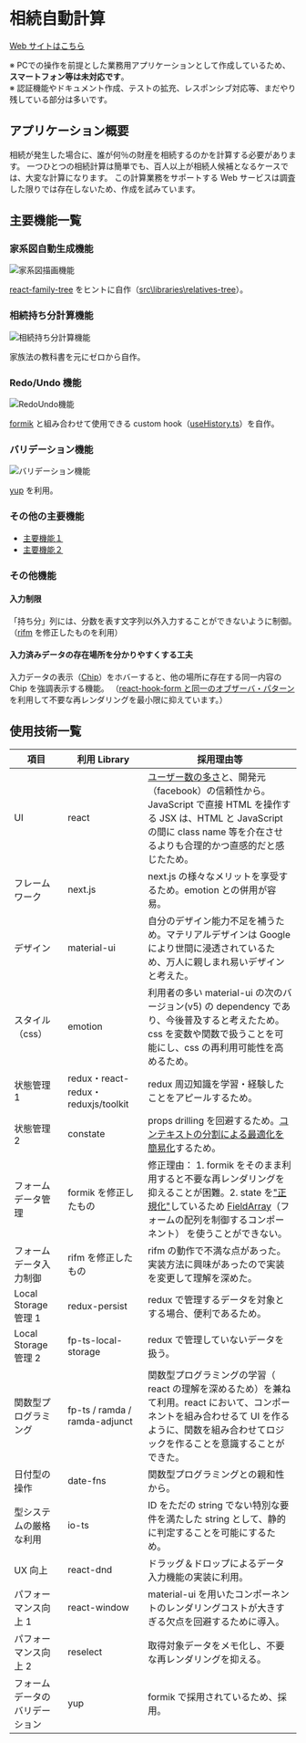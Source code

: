 # 相続自動計算

[Web サイトはこちら](https://inheritance.vercel.app/)

※ PCでの操作を前提とした業務用アプリケーションとして作成しているため、**スマートフォン等は未対応です**。  
※ 認証機能やドキュメント作成、テストの拡充、レスポンシブ対応等、まだやり残している部分は多いです。

## アプリケーション概要

相続が発生した場合に、誰が何％の財産を相続するのかを計算する必要があります。
一つひとつの相続計算は簡単でも、百人以上が相続人候補となるケースでは、大変な計算になります。
この計算業務をサポートする Web サービスは調査した限りでは存在しないため、作成を試みています。

## 主要機能一覧

### 家系図自動生成機能

![家系図描画機能](public/images/4-家系図描画機能.gif)

[react-family-tree](https://sanichkotikov.github.io/react-family-tree-example/) をヒントに自作（[src\libraries\relatives-tree](https://github.com/fizumi/inheritance_public/tree/main/src/libraries/relatives-tree)）。

### 相続持ち分計算機能

![相続持ち分計算機能](public/images/10-相続持ち分計算機能.gif)

家族法の教科書を元にゼロから自作。

### Redo/Undo 機能

![RedoUndo機能](public/images/6-RedoUndo機能.gif)

[formik](https://formik.org/docs/overview) と組み合わせて使用できる custom hook（[useHistory.ts](src/utils/react/hooks/useHistory.ts)）を自作。

### バリデーション機能

![バリデーション機能](public/images/8-バリデーション.gif)

[yup](https://github.com/jquense/yup) を利用。

### その他の主要機能

- [主要機能１](README/主要機能１.md)
- [主要機能２](README/主要機能２.md)

### その他機能

#### 入力制限

「持ち分」列には、分数を表す文字列以外入力することができないように制御。（[rifm](https://github.com/realadvisor/rifm) を修正したものを利用）

#### 入力済みデータの存在場所を分かりやすくする工夫

入力データの表示（[Chip](https://next--material-ui.netlify.app/components/chips/#main-content)）をホバーすると、他の場所に存在する同一内容の Chip を強調表示する機能。
（[react-hook-form と同一のオブザーバ・パターン](https://github.com/react-hook-form/react-hook-form/blob/master/src/utils/Subject.ts)を利用して不要な再レンダリングを最小限に抑えています。）

## 使用技術一覧

| 項目                           | 利用 Library                        | 採用理由等                                                                                                                                                                                                                                                                                             |
| ------------------------------ | ----------------------------------- | ------------------------------------------------------------------------------------------------------------------------------------------------------------------------------------------------------------------------------------------------------------------------------------------------------ |
| UI                             | react                               | [ユーザー数の多さ](https://www.npmtrends.com/angular-vs-react-vs-vue)と、開発元（facebook）の信頼性から。JavaScript で直接 HTML を操作する JSX は、HTML と JavaScript の間に class name 等を介在させるよりも合理的かつ直感的だと感じたため。                                                           |
| フレームワーク                 | next.js                             | next.js の様々なメリットを享受するため。emotion との併用が容易。                                                                                                                                                                                                                                       |
| デザイン                       | material-ui                         | 自分のデザイン能力不足を補うため。マテリアルデザインは Google により世間に浸透されているため、万人に親しまれ易いデザインと考えた。                                                                                                                                                                     |
| スタイル（css）                | emotion                             | 利用者の多い material-ui の次のバージョン(v5) の dependency であり、今後普及すると考えたため。css を変数や関数で扱うことを可能にし、css の再利用可能性を高めるため。                                                                                                                                 |
| 状態管理 1                     | redux・react-redux・reduxjs/toolkit | redux 周辺知識を学習・経験したことをアピールするため。                                                                                                                                                                                                                                                 |
| 状態管理 2                     | constate                            | props drilling を回避するため。[コンテキストの分割による最適化を簡易化](https://qiita.com/fizumi6/items/224eea88f087e2bb3dd3)するため。                                                                                                                                                                |
| フォームデータ管理             | formik を修正したもの               | 修正理由： 1. formik をそのまま利用すると不要な再レンダリングを抑えることが困難。2. state を["正規化"](https://redux.js.org/recipes/structuring-reducers/normalizing-state-shape#designing-a-normalized-state)しているため [FieldArray](https://formik.org/docs/api/fieldarray)（フォームの配列を制御するコンポーネント） を使うことができない。 |
| フォームデータ入力制御         | rifm を修正したもの                 | rifm の動作で不満な点があった。実装方法に興味があったので実装を変更して理解を深めた。                                                                                                                                                                                                                  |
| Local Storage 管理 1           | redux-persist                       | redux で管理するデータを対象とする場合、便利であるため。                                                                                                                                                                                                                                               |
| Local Storage 管理 2           | fp-ts-local-storage                 | redux で管理していないデータを扱う。                                                                                                                                                                                                                                                                   |
| 関数型プログラミング           | fp-ts / ramda / ramda-adjunct       | 関数型プログラミングの学習（ react の理解を深めるため）を兼ねて利用。react において、コンポーネントを組み合わせるて UI を作るように、関数を組み合わせてロジックを作ることを意識することができた。                                                                                                      |
| 日付型の操作                       | date-fns                            | 関数型プログラミングとの親和性から。                                                                                                                                                                                                                                                                   |
| 型システムの厳格な利用         | io-ts                               | ID をただの string でない特別な要件を満たした string として、静的に判定することを可能にするため。                                                                                                                                                                                                      |
| UX 向上                        | react-dnd                           | ドラッグ＆ドロップによるデータ入力機能の実装に利用。                                                                                                                                                                                                                                                   |
| パフォーマンス向上 1           | react-window                        | material-ui を用いたコンポーネントのレンダリングコストが大きすぎる欠点を回避するために導入。                                                                                                                                                                                                           |
| パフォーマンス向上 2           | reselect                            | 取得対象データをメモ化し、不要な再レンダリングを抑える。                                                                                                                                                                                                                                               |
| フォームデータのバリデーション | yup                                 | formik で採用されているため、採用。                                                                                                                                                                                                                                                                    |
